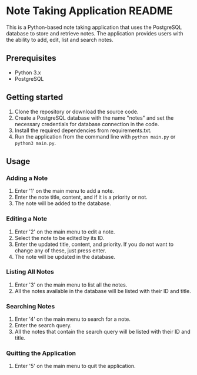 # Note Taking Application README

This is a Python-based note taking application that uses the PostgreSQL database to store and retrieve notes. The application provides users with the ability to add, edit, list and search notes.

## Prerequisites

- Python 3.x
- PostgreSQL

## Getting started

1. Clone the repository or download the source code.
2. Create a PostgreSQL database with the name "notes" and set the necessary credentials for database connection in the code.
3. Install the required dependencies from requirements.txt.
4. Run the application from the command line with `python main.py` or `python3 main.py`.

## Usage

### Adding a Note

1. Enter '1' on the main menu to add a note.
2. Enter the note title, content, and if it is a priority or not.
3. The note will be added to the database.

### Editing a Note

1. Enter '2' on the main menu to edit a note.
2. Select the note to be edited by its ID.
3. Enter the updated title, content, and priority. If you do not want to change any of these, just press enter.
4. The note will be updated in the database.

### Listing All Notes

1. Enter '3' on the main menu to list all the notes.
2. All the notes available in the database will be listed with their ID and title.

### Searching Notes

1. Enter '4' on the main menu to search for a note.
2. Enter the search query.
3. All the notes that contain the search query will be listed with their ID and title.

### Quitting the Application

1. Enter '5' on the main menu to quit the application.
